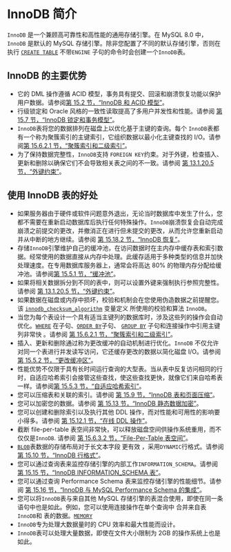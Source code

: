 # InnoDB 简介

`InnoDB` 是一个兼顾高可靠性和高性能的通用存储引擎。在 MySQL 8.0 中，`InnoDB` 是默认的 MySQL 存储引擎。除非您配置了不同的默认存储引擎，否则在执行 [`CREATE TABLE`](https://dev.mysql.com/doc/refman/8.0/en/create-table.html) 不带`ENGINE` 子句的命令时会创建一个`InnoDB`表。

## InnoDB 的主要优势

- 它的 DML 操作遵循 ACID 模型，事务具有提交、回滚和崩溃恢复功能以保护用户数据。请参阅[第 15.2 节，“InnoDB 和 ACID 模型”](https://dev.mysql.com/doc/refman/8.0/en/mysql-acid.html)。
- 行级锁定和 Oracle 风格的一致性读取提高了多用户并发性和性能。请参阅 [第 15.7 节，“InnoDB 锁定和事务模型”](https://dev.mysql.com/doc/refman/8.0/en/innodb-locking-transaction-model.html)。
- `InnoDB`表将您的数据排列在磁盘上以优化基于主键的查询。每个 `InnoDB`表都有一个称为聚簇索引的主键索引，它组织数据以最小化主键查找的 I/O。请参阅[第 15.6.2.1 节，“聚簇索引和二级索引”](https://dev.mysql.com/doc/refman/8.0/en/innodb-index-types.html)。
- 为了保持数据完整性，`InnoDB`支持 `FOREIGN KEY`约束。对于外键，检查插入、更新和删除以确保它们不会导致相关表之间的不一致。请参阅 [第 13.1.20.5 节，“外键约束”](https://dev.mysql.com/doc/refman/8.0/en/create-table-foreign-keys.html)。

## 使用 InnoDB 表的好处

- 如果服务器由于硬件或软件问题意外退出，无论当时数据库中发生了什么，您都不需要在重新启动数据库后执行任何特殊操作。`InnoDB`崩溃恢复会自动完成崩溃之前提交的更改，并撤消正在进行但未提交的更改，从而允许您重新启动并从中断的地方继续。请参阅 [第 15.18.2 节，“InnoDB 恢复”](https://dev.mysql.com/doc/refman/8.0/en/innodb-recovery.html)。
- 存储`InnoDB`引擎维护自己的缓冲池，在访问数据时在主内存中缓存表和索引数据。经常使用的数据直接从内存中处理。此缓存适用于多种类型的信息并加快处理速度。在专用数据库服务器上，通常会将高达 80% 的物理内存分配给缓冲池。请参阅[第 15.5.1 节，“缓冲池”](https://dev.mysql.com/doc/refman/8.0/en/innodb-buffer-pool.html)。
- 如果将相关数据拆分到不同的表中，则可以设置外键来强制执行参照完整性。请参阅 [第 13.1.20.5 节，“外键约束”](https://dev.mysql.com/doc/refman/8.0/en/create-table-foreign-keys.html)。
- 如果数据在磁盘或内存中损坏，校验和机制会在您使用伪造数据之前提醒您。该 [`innodb_checksum_algorithm`](https://dev.mysql.com/doc/refman/8.0/en/innodb-parameters.html#sysvar_innodb_checksum_algorithm) 变量定义 所使用的校验和算法 `InnoDB`。
- 当您为每个表设计一个具有适当主键列的数据库时，涉及这些列的操作会自动优化。[`WHERE`](https://dev.mysql.com/doc/refman/8.0/en/select.html) 在子句、[`ORDER BY`](https://dev.mysql.com/doc/refman/8.0/en/select.html)子句、 [`GROUP BY`](https://dev.mysql.com/doc/refman/8.0/en/select.html) 子句和连接操作中引用主键列非常快 。请参阅 [第 15.6.2.1 节，“聚簇索引和二级索引”](https://dev.mysql.com/doc/refman/8.0/en/innodb-index-types.html)。
- 插入、更新和删除通过称为更改缓冲的自动机制进行优化。`InnoDB` 不仅允许对同一个表进行并发读写访问，它还缓存更改的数据以简化磁盘 I/O。请参阅 [第 15.5.2 节，“更改缓冲区”](https://dev.mysql.com/doc/refman/8.0/en/innodb-change-buffer.html)。
- 性能优势不仅限于具有长时间运行查询的大型表。当从表中反复访问相同的行时，自适应哈希索引会接管这些查找，使这些查找更快，就像它们来自哈希表一样。请参阅[第 15.5.3 节，“自适应哈希索引”](https://dev.mysql.com/doc/refman/8.0/en/innodb-adaptive-hash.html)。
- 您可以压缩表和关联的索引。请参阅 [第 15.9 节，“InnoDB 表和页面压缩”](https://dev.mysql.com/doc/refman/8.0/en/innodb-compression.html)。
- 您可以加密您的数据。请参阅 [第 15.13 节，“InnoDB 静态数据加密”](https://dev.mysql.com/doc/refman/8.0/en/innodb-data-encryption.html)。
- 您可以创建和删除索引以及执行其他 DDL 操作，而对性能和可用性的影响要小得多。请参阅 [第 15.12.1 节，“在线 DDL 操作”](https://dev.mysql.com/doc/refman/8.0/en/innodb-online-ddl-operations.html)。
- 截断 file-per-table 表空间非常快，可以释放磁盘空间供操作系统重用，而不仅仅是`InnoDB`. 请参阅 [第 15.6.3.2 节，“File-Per-Table 表空间”](https://dev.mysql.com/doc/refman/8.0/en/innodb-file-per-table-tablespaces.html)。
- [`BLOB`](https://dev.mysql.com/doc/refman/8.0/en/blob.html)表数据的存储布局对于长文本字段 更有效 ，采用`DYNAMIC`行格式。请参阅 [第 15.10 节，“InnoDB 行格式”](https://dev.mysql.com/doc/refman/8.0/en/innodb-row-format.html)。
- 您可以通过查询表来监控存储引擎的内部工作`INFORMATION_SCHEMA`。请参阅 [第 15.15 节，“InnoDB INFORMATION_SCHEMA 表”](https://dev.mysql.com/doc/refman/8.0/en/innodb-information-schema.html)。
- 您可以通过查询 Performance Schema 表来监控存储引擎的性能细节。请参阅 [第 15.16 节，“InnoDB 与 MySQL Performance Schema 的集成”](https://dev.mysql.com/doc/refman/8.0/en/innodb-performance-schema.html)。
- 您可以将`InnoDB`表与来自其他 MySQL 存储引擎的表混合使用，即使在同一条语句中也是如此。例如，您可以使用连接操作在单个查询中 合并来自表 `InnoDB`和 表的数据。[`MEMORY`](https://dev.mysql.com/doc/refman/8.0/en/memory-storage-engine.html)
- `InnoDB`专为处理大数据量时的 CPU 效率和最大性能而设计。
- `InnoDB`表可以处理大量数据，即使在文件大小限制为 2GB 的操作系统上也是如此。